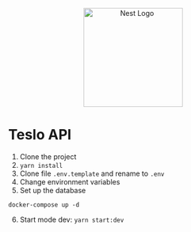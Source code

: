 <p align="center">
  <a href="http://nestjs.com/" target="blank"><img src="https://nestjs.com/img/logo-small.svg" width="200" alt="Nest Logo" /></a>
</p>

# Teslo API
1. Clone the project
2. ```yarn install```
3. Clone file ```.env.template``` and rename to ```.env```
4. Change environment variables
5. Set up the database
```
docker-compose up -d
```
6. Start mode dev: ```yarn start:dev```